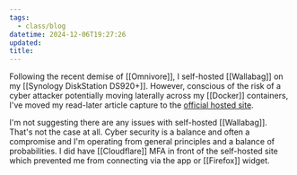 ```yaml
---
tags:
  - class/blog
datetime: 2024-12-06T19:27:26
updated: 
title: 
---
```

Following the recent demise of [[Omnivore]], I self-hosted [[Wallabag]] on my [[Synology DiskStation DS920+]]. However, conscious of the risk of a cyber attacker potentially moving laterally across my [[Docker]] containers, I've moved my read-later article capture to the [official hosted site](https://app.wallabag.it).

I'm not suggesting there are any issues with self-hosted [[Wallabag]]. That's not the case at all. Cyber security is a balance and often a compromise and I'm operating from general principles and a balance of probabilities. I did have [[Cloudflare]] MFA in front of the self-hosted site which prevented me from connecting via the app or [[Firefox]] widget.


